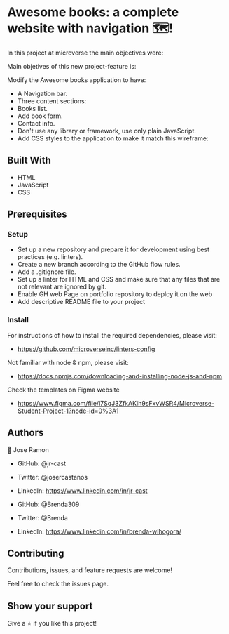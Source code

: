 # Awesome books: a complete website with navigation 🗺️!

In this project at microverse the main objectives were:

Main objetives of this new project-feature is:
 
Modify the Awesome books application to have:

* A Navigation bar.
* Three content sections:
* Books list.
* Add book form.
* Contact info.
* Don't use any library or framework, use only plain JavaScript.
* Add CSS styles to the application to make it match this wireframe:

## Built With

- HTML
- JavaScript
- CSS


## Prerequisites

### Setup

- Set up a new repository and prepare it for development using best practices (e.g. linters).
- Create a new branch according to the GitHub flow rules.
- Add a .gitignore file.
- Set up a linter for HTML and CSS and make sure that any files that are not relevant are ignored by git.
- Enable GH web Page on portfolio repository to deploy it on the web
- Add descriptive README file to your project

### Install

For instructions of how to install the required dependencies, please visit:

- https://github.com/microverseinc/linters-config

Not familiar with node & npm, please visit:

- https://docs.npmjs.com/downloading-and-installing-node-js-and-npm

Check the templates on Figma website

- https://www.figma.com/file/l7SqJ3ZfkAKih9sFxvWSR4/Microverse-Student-Project-1?node-id=0%3A1

## Authors

:bust_in_silhouette: Jose Ramon

- GitHub: @jr-cast
- Twitter: @josercastanos
- LinkedIn: https://www.linkedin.com/in/jr-cast

- GitHub: @Brenda309
- Twitter: @Brenda
- LinkedIn: https://www.linkedin.com/in/brenda-wihogora/


## Contributing

Contributions, issues, and feature requests are welcome!

Feel free to check the issues page.

## Show your support

Give a :star: if you like this project!
